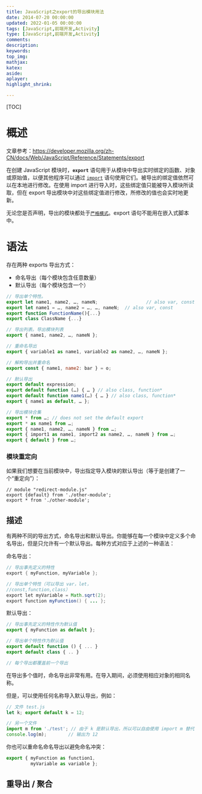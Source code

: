 ```yaml
---
title: JavaScript之export的导出模块用法
date: 2014-07-20 00:00:00
updated: 2022-01-05 00:00:00
tags: [JavaScript,前端开发,Activity]
type: [JavaScript,前端开发,Activity]
comments:  
description: 
keywords: 
top_img:
mathjax:
katex:
aside:
aplayer:
highlight_shrink:

---
```


[TOC]

# 概述

文章参考：https://developer.mozilla.org/zh-CN/docs/Web/JavaScript/Reference/Statements/export

在创建 JavaScript 模块时，**`export`** 语句用于从模块中导出实时绑定的函数、对象或原始值，以便其他程序可以通过 [`import`](https://developer.mozilla.org/zh-CN/docs/Web/JavaScript/Reference/Statements/import) 语句使用它们。被导出的绑定值依然可以在本地进行修改。在使用 import 进行导入时，这些绑定值只能被导入模块所读取，但在 export 导出模块中对这些绑定值进行修改，所修改的值也会实时地更新。

无论您是否声明，导出的模块都处于[`严格模式`](https://developer.mozilla.org/zh-CN/docs/Web/JavaScript/Reference/Strict_mode)。export 语句不能用在嵌入式脚本中。

# 语法

存在两种 exports 导出方式： 

- 命名导出（每个模块包含任意数量）
- 默认导出（每个模块包含一个）


```javascript
// 导出单个特性。
export let name1, name2, …, nameN; 					// also var, const
export let name1 = …, name2 = …, …, nameN; 	// also var, const
export function FunctionName(){...}
export class ClassName {...}

// 导出列表。导出模块列表
export { name1, name2, …, nameN };

// 重命名导出
export { variable1 as name1, variable2 as name2, …, nameN };

// 解构导出并重命名
export const { name1, name2: bar } = o;

// 默认导出
export default expression;
export default function (…) { … } // also class, function*
export default function name1(…) { … } // also class, function*
export { name1 as default, … };

// 导出模块合集
export * from …; // does not set the default export
export * as name1 from …;
export { name1, name2, …, nameN } from …;
export { import1 as name1, import2 as name2, …, nameN } from …;
export { default } from …;
```



### 模块重定向

如果我们想要在当前模块中，导出指定导入模块的默认导出（等于是创建了一个“重定向”）：


```
// module "redirect-module.js"
export {default} from './other-module';
export * from './other-module';
```





## 描述

有两种不同的导出方式，命名导出和默认导出。你能够在每一个模块中定义多个命名导出，但是只允许有一个默认导出。每种方式对应于上述的一种语法：

命名导出：

```java
// 导出事先定义的特性
export { myFunction, myVariable };

// 导出单个特性（可以导出 var，let，
//const,function,class）
export let myVariable = Math.sqrt(2);
export function myFunction() { ... };
```



默认导出：

```javascript
// 导出事先定义的特性作为默认值
export { myFunction as default };

// 导出单个特性作为默认值
export default function () { ... }
export default class { .. }

// 每个导出都覆盖前一个导出

```

在导出多个值时，命名导出非常有用。在导入期间，必须使用相应对象的相同名称。

但是，可以使用任何名称导入默认导出，例如：

```javascript
// 文件 test.js
let k; export default k = 12;
```

```javascript
// 另一个文件
import m from './test'; // 由于 k 是默认导出，所以可以自由使用 import m 替代 import k
console.log(m);        // 输出为 12
```

你也可以重命名命名导出以避免命名冲突：

```javascript
export { myFunction as function1,
         myVariable as variable };

```



## 重导出 / 聚合















































